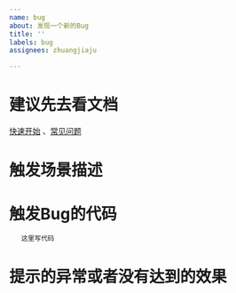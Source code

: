 ```yaml
---
name: bug
about: 发现一个新的Bug
title: ''
labels: bug
assignees: zhuangjiaju

---
```


# 建议先去看文档
[快速开始](https://easyexcel.opensource.alibaba.com/docs/current/) 、[常见问题](https://easyexcel.opensource.alibaba.com/qa/)
# 触发场景描述

# 触发Bug的代码
```java
   这里写代码
```
# 提示的异常或者没有达到的效果

